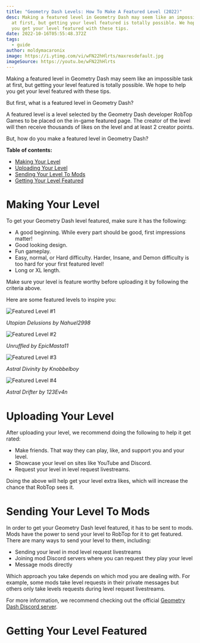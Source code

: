 ```yaml
---
title: "Geometry Dash Levels: How To Make A Featured Level (2022)"
desc: Making a featured level in Geometry Dash may seem like an impossible task
  at first, but getting your level featured is totally possible. We hope to help
  you get your level featured with these tips.
date: 2022-10-16T05:55:48.372Z
tags:
  - guide
author: moldymacaronix
image: https://i.ytimg.com/vi/wFN22hHlrts/maxresdefault.jpg
imageSource: https://youtu.be/wFN22hHlrts
---
```

Making a featured level in Geometry Dash may seem like an impossible task at first, but getting your level featured is totally possible. We hope to help you get your level featured with these tips.

But first, what is a featured level in Geometry Dash?

A﻿ featured level is a level selected by the Geometry Dash developer RobTop Games to be placed on the in-game featured page. The creator of the level will then receive thousands of likes on the level and at least 2 creator points.

But, how do you make a featured level in Geometry Dash?

**Table of contents:**

* [Making Your Level](#making-your-level)
* [Uploading Your Level](#uploading-your-level)
* [Sending Your Level To Mods](#sending-your-level-to-mods)
* [Getting Your Level Featured](#getting-your-level-featured)

# Making Your Level

To get your Geometry Dash level featured, make sure it has the following:

* A﻿ good beginning. While every part should be good, first impressions matter!
* ﻿Good looking design.
* Fun gameplay.
* Easy, normal, or Hard difficulty. Harder, Insane, and Demon difficulty is too hard for your first featured level!
* Long or XL length.

Make sure your level is feature worthy before uploading it by following the criteria above.

Here are some featured levels to inspire you:

![Featured Level #1](https://i.ytimg.com/vi/wFN22hHlrts/maxresdefault.jpg)

﻿*Utopian Delusions by Nahuel2998*

![Featured Level #2](https://img.youtube.com/vi/qMvoYgUAGCQ/maxresdefault.jpg)

*Unruffled by EpicMasta11*

![Featured Level #3](https://img.youtube.com/vi/Tpc0d7Te1QU/maxresdefault.jpg)

*Astral Divinity by Knobbelboy*

![Featured Level #4](https://img.youtube.com/vi/K1r2HucZ-Ww/maxresdefault.jpg)

*Astral Drifter by 123Ev4n*

# Uploading Your Level

After uploading your level, we recommend doing the following to help it get rated:

* Make friends. That way they can play, like, and support you and your level.
* Showcase your level on sites like YouTube and Discord.
* Request your level in level request livestreams.

Doing the above will help get your level extra likes, which will increase the chance that RobTop sees it.

# Sending Your Level To Mods

In order to get your Geometry Dash level featured, it has to be sent to mods. Mods have the power to send your level to RobTop for it to get featured. There are many ways to send your level to them, including:

* Sending your level in mod level request livestreams
* Joining mod Discord servers where you can request they play your level
* Message mods directly

Which approach you take depends on which mod you are dealing with. For example, some mods take level requests in their private messages but others only take levels requests during level request livestreams.

For more information, we recommend checking out the official [Geometry Dash Discord server](https://discord.gg/geometrydash).

# Getting Your Level Featured